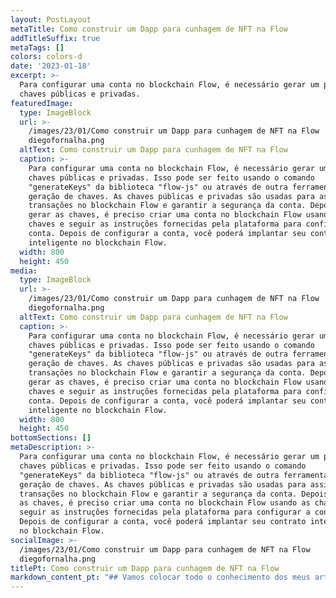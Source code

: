 ```yaml
---
layout: PostLayout
metaTitle: Como construir um Dapp para cunhagem de NFT na Flow
addTitleSuffix: true
metaTags: []
colors: colors-d
date: '2023-01-18'
excerpt: >-
  Para configurar uma conta no blockchain Flow, é necessário gerar um par de
  chaves públicas e privadas.
featuredImage:
  type: ImageBlock
  url: >-
    /images/23/01/Como construir um Dapp para cunhagem de NFT na Flow
    diegofornalha.png
  altText: Como construir um Dapp para cunhagem de NFT na Flow
  caption: >-
    Para configurar uma conta no blockchain Flow, é necessário gerar um par de
    chaves públicas e privadas. Isso pode ser feito usando o comando
    "generateKeys" da biblioteca "flow-js" ou através de outra ferramenta de
    geração de chaves. As chaves públicas e privadas são usadas para assinar
    transações no blockchain Flow e garantir a segurança da conta. Depois de
    gerar as chaves, é preciso criar uma conta no blockchain Flow usando as
    chaves e seguir as instruções fornecidas pela plataforma para configurar a
    conta. Depois de configurar a conta, você poderá implantar seu contrato
    inteligente no blockchain Flow.
  width: 800
  height: 450
media:
  type: ImageBlock
  url: >-
    /images/23/01/Como construir um Dapp para cunhagem de NFT na Flow
    diegofornalha.png
  altText: Como construir um Dapp para cunhagem de NFT na Flow
  caption: >-
    Para configurar uma conta no blockchain Flow, é necessário gerar um par de
    chaves públicas e privadas. Isso pode ser feito usando o comando
    "generateKeys" da biblioteca "flow-js" ou através de outra ferramenta de
    geração de chaves. As chaves públicas e privadas são usadas para assinar
    transações no blockchain Flow e garantir a segurança da conta. Depois de
    gerar as chaves, é preciso criar uma conta no blockchain Flow usando as
    chaves e seguir as instruções fornecidas pela plataforma para configurar a
    conta. Depois de configurar a conta, você poderá implantar seu contrato
    inteligente no blockchain Flow.
  width: 800
  height: 450
bottomSections: []
metaDescription: >-
  Para configurar uma conta no blockchain Flow, é necessário gerar um par de
  chaves públicas e privadas. Isso pode ser feito usando o comando
  "generateKeys" da biblioteca "flow-js" ou através de outra ferramenta de
  geração de chaves. As chaves públicas e privadas são usadas para assinar
  transações no blockchain Flow e garantir a segurança da conta. Depois de gerar
  as chaves, é preciso criar uma conta no blockchain Flow usando as chaves e
  seguir as instruções fornecidas pela plataforma para configurar a conta.
  Depois de configurar a conta, você poderá implantar seu contrato inteligente
  no blockchain Flow.
socialImage: >-
  /images/23/01/Como construir um Dapp para cunhagem de NFT na Flow
  diegofornalha.png
titlePt: Como construir um Dapp para cunhagem de NFT na Flow
markdown_content_pt: "## Vamos colocar todo o conhecimento dos meus artigos anteriores em prática escrevendo e implantando um contrato inteligente, construindo um front-end e cunhando algumas NFTs\n\nSe você acompanhou a série Flow até agora, já sabe que o\_[O Flow Blockchain se destaca no manuseio de ativos digitais](https://medium.com/better-programming/an-introduction-to-the-flow-blockchain-60ccc7a35598), como NFTs. Foi construído desde o início como uma alternativa melhor ao congestionamento da rede da Ethereum e aos problemas de alta taxa.\nAlém disso, a linguagem de contrato inteligente Cadence é uma\_[programação orientada a recursos de primeira qualidade](https://medium.com/better-programming/smart-contracts-which-is-better-ethereum-or-flow-39f766c72e5d)\_linguagem que torna a criação e o gerenciamento de ativos digitais fáceis e eficientes. Embora a Solidez seja excelente em facilitar o Web3 por meio de contratos inteligentes, há desvantagens. A cadência aprimora as falhas da Solidity, fornecendo a capacidade de atualizar contratos e recursos inteligentes que reduzem o risco de erro humano, entre outras melhorias.\nE, finalmente, a lista de ferramentas e bibliotecas disponíveis para desenvolvedores que desejam começar é extensa. Então, vamos juntar tudo e construir algo sobre o Flow.\nEste artigo é um tutorial sobre a criação de um dapp completo de NFT para o Flow Blockchain.\n\n# **Vamos ao que interessa**\n\nPara o restante deste artigo, passaremos pelo processo de criação de um dapp de cunhagem NFT no blockchain Flow.\nComeçaremos com a configuração e implantação de um contrato inteligente da Cadence. Em seguida, criaremos um front-end para conectar-se ao nosso contrato inteligente e cunhar uma NFT na conta do usuário.\nA funcionalidade que construímos permitirá que os usuários conectem sua conta Flow, criem uma conta se ainda não tiverem uma e depois selecionem uma das três imagens para cunhar em uma NFT. Em seguida, o dapp exibirá as NFTs da nossa coleção que estão na conta do usuário. Será um excelente projeto para destacar a facilidade e eficiência da criação de NFTs no Flow e a eficácia da Biblioteca do Cliente Flow ( FCL ) para interagir com a blockchain.\nPara acompanhar este tutorial, você precisará das seguintes coisas:\n\n*   [NodeJs](https://nodejs.org/en/download/)[NPM](https://docs.npmjs.com/downloading-and-installing-node-js-and-npm)\n    e\n*   [A interface da linha de comando de fluxo](https://developers.flow.com/tools/flow-cli/install)\n    ( CLI de fluxo )\n*   [Seu IDE favorito](https://code.visualstudio.com/)\n    Com tudo isso instalado, vamos começar!\n\n# **1. Configurar conta de fluxo**\n\nAntes de começarmos a construir, precisaremos configurar uma conta no blockchain Flow para que possamos implantar nosso contrato inteligente. Execute o seguinte comando para gerar um novo par de chaves público e privado:\n\n```\nfluxo gerando chaves\n```\n\nCertifique-se de anotar os valores que o console gera, pois precisaremos deles nas etapas a seguir.\nEm seguida, vamos para o\_[Torneira de fluxo](https://testnet-faucet.onflow.org/)\_criar um novo endereço com base em nossas chaves e financiar nossa conta com alguns tokens de teste. Conclua as seguintes etapas para criar sua conta:\n\n1.  Cole sua chave pública no campo de entrada especificado\n2.  Mantenha os algoritmos de assinatura e hash definidos como padrão\n3.  Complete o captcha\n4.  Clique em Criar conta\n    ![https://miro.medium.com/max/520/1\\*C7g\\_k17hgGjzBACrFTzjBw.png](https://miro.medium.com/max/520/1*C7g_k17hgGjzBACrFTzjBw.png)\n    Com uma geração de contas bem-sucedida, mantemos um diálogo com nosso novo endereço Flow, contendo 1.000 tokens FLOW.\n    ![https://miro.medium.com/max/700/1\\*rhyoqzmKbCgfDA-QEcEx3w.png](https://miro.medium.com/max/700/1*rhyoqzmKbCgfDA-QEcEx3w.png)\n    Copie o endereço para uso na próxima etapa.\n\n# **2). Configurar o contrato inteligente**\n\nAntes de criarmos o front-end do projeto, vamos criar o contrato inteligente com o qual interagiremos mais tarde.\nNo terminal de comando, navegue até a pasta da qual você gostaria de trabalhar e digite o seguinte comando para iniciar um projeto:\n\n```\nfluxoinit\n```\n\nEste comando cria um\_`flow.json`\_arquivo dentro da pasta, onde colocaremos todas as informações necessárias para implantar nosso contrato inteligente.\nAbra o\_`flow.json`\_arquive no seu editor de códigos e configuraremos uma conta da rede de testes. Dentro do\_`accounts`\_seção, adicionaremos uma nova entrada chamada\_`testnet-account`, que contém nosso novo endereço e a chave privada gerada no\_`flow keys generate`\_comando mais cedo.\n\n```\n{\n \"emuladores\": {\n  \"padrão\": {\n   \"porta\":3569,\n\"Conta de serviço\":\"conta de emulador\"\n  }\n },\n \"contratos\": { },\n \"redes\": {\n  \"emulador\":\"127.0.0.1: 3569\",\n\"mainnet\":\"access.mainnet.nodes.onflow.org: 9000\",\n\"testnet\":\"access.devnet.nodes.onflow.org: 9000\"\n },\n \"contas\": {\n  \"conta de emulador\": {\n   \"endereço\":\"f8d6e0586b0a20c7\",\n\"chave\":\"2becfbede2fb89796ab68df3ec2a23c3627235ec250a3e5da41df850a8dd4349\"\n  },\n  \"conta de rede de teste\": {\n   \"endereço\":\"0x8e0dac5df6e8489e\",\n\"chave\":\"c91f4716a51a66683ccb090ca3e213b90e9f9ae2b1edd12defffe06c57edc\"\n  }\n },\n \"implantações\": { }\n}\n```\n\nEm seguida, criaremos um novo arquivo para escrever nosso contrato inteligente.\nAo escrever o código, você pode notar algumas diferenças na maneira como o Cadence lida com a criação de NFT em comparação com o Solidity. Por exemplo, as NFTs em Cadence são criadas como um recurso e cunhadas diretamente na conta do usuário. Por outro lado, as NFTs de solidez são essencialmente apenas um número de identificação referenciado em um mapeamento para um endereço específico no livro digital.\nEntão, com isso em mente, na mesma pasta que a\_`flow.json`\_arquivo, crie um novo arquivo chamado\_`FlowTutorialMint.cdc`, e digite o seguinte código:\nCoisas importantes a serem observadas no contrato inteligente acima:\n\n*   Estamos importando o\_`NonFungibleTokenMetadataViews`\n    e\n    contratos para criar nossas NFTs usando os padrões Flow\n*   Definimos nosso recurso NFT no\_`pub resource NFT`\n    função\n*   O\_`mintNFT`\n    função cunha uma NFT na conta que chama a função\n    Agora precisamos voltar ao nosso\_`flow.json`\_arquivo para adicionar algumas coisas:\n*   No\_`contracts`\n    seção, adicione o contrato e seu caminho.\n*   No\_`deploymentstestnettestnet-accountFlowTutorialMint`\n    seção adicionar a rede (\n    ), a conta que usaremos para executar a implantação (\n    ) e o nome do contrato (\n    ).\n\n```\n{\n \"emuladores\": {\n  \"padrão\": {\n   \"porta\":3569,\n\"Conta de serviço\":\"conta de emulador\"\n  }\n },\n \"contratos\": {\n  \"FlowTutorialMint\":\"./FlowTutorialMint.cdc\"\n },\n \"redes\": {\n  \"emulador\":\"127.0.0.1: 3569\",\n\"mainnet\":\"access.mainnet.nodes.onflow.org: 9000\",\n\"testnet\":\"access.devnet.nodes.onflow.org: 9000\"\n },\n \"contas\": {\n  \"conta de emulador\": {\n   \"endereço\":\"f8d6e0586b0a20c7\",\n\"chave\":\"2becfbede2fb89796ab68df3ec2a23c3627235ec250a3e5da41df850a8dd4349\"\n  },\n  \"conta de rede de teste\": {\n   \"endereço\":\"0x8e0dac5df6e8489e\",\n\"chave\":\"c91f4716a51a66683ccb090ca3e213b90e9f9ae2b1edd12defffe06c57edc\"\n  }\n },\n \"implantações\": {\n  \"rede de teste\": {\n   \"conta de rede de teste\": [\n\"FlowTutorialMint\"\n   ]\n  }\n }\n}\n```\n\nA etapa final na configuração do contrato inteligente é implantá-lo na rede de teste. Para fazer isso, digite o seguinte comando na pasta do projeto no seu terminal:\n\n```\nimplantação do projeto de fluxo -n = testnet\n```\n\nDevemos receber uma saída informando que o contrato foi implantado com sucesso:\n![https://miro.medium.com/max/700/1\\*TDLQtMd43FRRCVVHRWNnkw.jpeg](https://miro.medium.com/max/700/1*TDLQtMd43FRRCVVHRWNnkw.jpeg)\nÉ importante observar aqui que os contratos inteligentes da Cadence existem no armazenamento da conta que os implanta, enquanto que, com o Solidity, o contrato inteligente existe em seu próprio endereço na blockchain.\nEmbora existam limites para a capacidade de armazenamento da conta, eles são relativos ao número de tokens FLOW reservados na conta. Você pode aprender mais sobre o armazenamento da conta no\_[Portal do desenvolvedor de fluxo](https://developers.flow.com/learn/concepts/storage).\nImpressionante! Agora vamos criar um frontend simples para interagir com o nosso contrato.\n\n# **3). Criando o frontend**\n\nPara o front-end deste projeto, usaremos o React. Primeiro, navegue até uma nova pasta e execute o seguinte comando para criar um projeto de reação:\n\n```\nnpx create-react-appfluxo-tutorial\n```\n\nEm seguida, navegue até a pasta do tutorial de fluxo e instale o\_[Flow Client Library](https://developers.flow.com/tools/fcl-js)\_( FCL ):\n\n```\nnpmeu -S@onflow/fcl\n```\n\nO FCL nos permitirá comunicar com o blockchain Flow, transações de chamadas e integrar todas as outras carteiras compatíveis com FCL sem precisar adicionar integrações personalizadas. Quando isso terminar, instalaremos algumas dependências adicionais:\n\n```\nnpmeu componentes elípticos estilizados em sha3\n```\n\nDepois de instalar todas as nossas dependências, estamos prontos para começar a trabalhar no front-end do dapp.\n\n## **3.a. Configurar o FCL**\n\nAntes de começarmos a estruturar e modelar as coisas, vamos criar um arquivo de configuração FCL onde definiremos configurações importantes, como se iremos interagir com a rede de teste ou a rede principal.\nNo\_`src`\_diretório, crie uma nova pasta chamada\_`flow`. Dentro desta nova pasta, crie um arquivo chamado\_`config.js`.\nNisto\_`config.js`\_arquivo, vamos importar o FCL, chame o\_`fcl.config`\_funcione e crie algumas configurações para o nosso dapp, como:\n\n*   `app.detail.title`\n*   `accessNode.api`\n*   `discovery.wallet`\n    Abra o\_`config.js`\_arquive e preencha com o seguinte código:\n\n```\nconst fcl =requer(\"@onflow / fcl\");\nfcl.config( {\n\"app.detail.title\":\"Tutorial da página de menta de fluxo\",// isso adiciona um nome personalizado à nossa carteira\n\"accessNode.api\":\"https://rest-testnet.onflow.org\",// isto é para o emulador local\n\"discovery.wallet\":\"https://fcl-discovery.onflow.org/testnet/authn\",// isto é para a carteira dev local\n} )\n```\n\nHá\_[configurações adicionais que podemos configurar](https://github.com/onflow/fcl-js/tree/master/packages/config/src#overview)\_para o nosso dapp, mas por enquanto, é tudo o que precisaremos.\nCom a configuração fora do caminho, vamos para a construção!\n\n## **3.b. A estrutura inicial**\n\nPrimeiro, navegue até o\_`App.js`\_arquivo no\_`src`\_pasta e substitua o código por:\n\n```\nimportar'./App.css';\nfunçãoAplicativo() {\nRetorna (\n    < div className = \"App\" >\n        < h1 > Menta o seu cão!< / h1 >\n    < / div >\n  );\n}\nexportaçãopadrãoAplicativo;\n```\n\nIsso nos dará a estrutura inicial do nosso dapp, da qual expandiremos.\nEm seguida, estilizaremos essa estrutura. Abra o\_`index.css`\_arquive e substitua o código pelo seguinte:\n\n```\n@import url ('https://fonts.googleapis.com/css2?family=Michroma&family=Montserrat:wght@200;300;600;700&display=swap');\ncorpo {\nmargem:0;\nfamília de fontes:'Montserrat', -apple-system, BlinkMacSystemFont,'Segoe UI','Roboto','Oxigênio',\n'Ubuntu','Cantarell','Fira Sans','Droid Sans','Helvetica Neue',\n    sans-serif;\n  -webkit-suavização de fonte: antialiased;\n  -moz-osx-suavização de fonte: escala de cinza;\n}\ncódigo {\nfamília de fontes: código-fonte-pro, Menlo, Mônaco, Consolas,'Courier New',\n    monoespaço;\n}\n```\n\nSe você executar o npm start, verá uma página em branco com o título Mint Your Dog!\nEm seguida, vamos criar alguns componentes!\n\n## **3.c. O componente nav**\n\nDentro do\_`src`\_diretório, crie uma nova pasta chamada\_`components`, onde construiremos todos os nossos componentes de reação personalizados.\nO primeiro componente que criaremos é o Navbar, que mostrará o botão Login se o usuário não estiver conectado, ou o botão Logout ao lado do endereço do usuário e o número de tokens FLOW que a conta possui se estiverem conectados.\nCrie um arquivo chamado\_`Navbar.jsx`\_e preencha com o seguinte código:\nVamos percorrer o código para ver o que está acontecendo aqui.\n\n*   Primeiro, estamos importando a Flow Client Library, que nos fornecerá funções para\_`authenticateunauthenticatecurrentUser`\n    ,\n    , e determine o\n    .\n*   Em seguida, importamos as outras dependências de que precisamos e depois usamos\_`styled-componentsWrapper`\n    para criar o estilo básico do nosso Navbar dentro do\n    variável.\n*   Em seguida, definimos algumas variáveis de estado de reação (`userflow`\n    e\n    ).\n*   Em seguida é a funcionalidade do dapp, como\_`logOutlogIngetFlow`\n    ,\n    , e\n    ( obtenha o saldo de FLUXO da conta conectada ).\n*   Depois disso, devolvemos o\_`html`\n    para o Navbar envolto em nosso estilo.\n    Com um completo\_`Navbar`\_componente, agora podemos importá-lo para o\_`App.js`\_Arquivo:\n\n```\nimportar'./App.css';\nimportarBarra de navegaçãode'./«./components/Navbar.jsx»';\nfunçãoAplicativo() {\nRetorna (\n    < div className = \"App\" >\n        < Navbar / >\n        < h1 > Menta seu cão!< / h1 >\n    < / div >\n  );\n}\nexportaçãopadrãoAplicativo;\n```\n\nAgora, se executarmos o projeto com\_`npm start`, vemos a nossa\_`Navbar`\_nos fornece a funcionalidade que definimos em nosso código. Impressionante!\nEm seguida, vamos construir nosso componente de cunhagem NFT!\n\n## **3.d. O componente de cunhagem NFT**\n\nDentro do\_`components`\_pasta, crie um novo arquivo chamado\_`MintComponent.jsx`, copie o seguinte código:\nNovamente, vamos percorrer o código para garantir que entendemos o que está acontecendo.\n\n*   Precisamos importar a FCL neste componente para obter acesso à função que nos permitirá cunhar nossa NFT.\n*   Novamente, usamos\_`styled-components`\n    para adicionar um pouco de estilo.\n    O\_`mintNFT`\_função usa\_`fcl.mutate`\_função para executar a hortelã real por:\n*   Validando se o usuário possui uma coleção NFT de Tutorial de Fluxo em sua conta e criando uma, se não.\n*   Chamando a função de hortelã existente dentro do contrato FlowTutorialMint e passando os parâmetros.\n*   A função retorna o recurso ( NFT ), que depositamos na conta do usuário.\n*   No\_`fcl.mutateimport FlowTutorialMint from 0x8e0dac5df6e8489e`\n    função, estamos importando o contrato inteligente que implantamos com a linha:\n*   Também importamos o\_`NonFngibleTokenMetadataViews`\n    e\n    padrões.\n*   Na transação, especificamos a NFT\_`typeurl`\n    e\n    da imagem.\n    As transações de cadência têm duas fases:\_`prepare`\_e\_`execute`\n*   `prepareFlowTutorialCapabilityNonFungibleToken.CollectionPublic`[confira este link](https://developers.flow.com/cadence/tutorial/04-capabilities)\n    – solicitamos a assinatura do usuário para acessar sua conta e executar funções privadas. Nesse caso, criando um novo\n    Coleção de hortelã, se eles ainda não tiverem um. Também inicializamos um público\n    restrito a\n    . Para mais contexto sobre Recursos,\n    .\n*   `executemintNFT`\n    – chame o\n    função dentro do nosso contrato na rede de teste.\n*   No\_`html`\n    parte do código, exibimos três imagens das quais o usuário pode cunhar uma NFT.\n    Com a nossa\_`MintComponent`\_completo, podemos importá-lo para o\_`App.js`\_Arquivo:\n\n```\nimportar'./App.css';\nimportarBarra de navegaçãode'./«./components/Navbar.jsx»';\nimportarComponente de hortelãde'./components/MintComponent.jsx';\nfunçãoAplicativo() {\nRetorna (\n    < div className = \"App\" >\n        < Navbar / >\n        < h1 > Menta seu cão!< / h1 >\n        < Componente de menta / >\n    < / div >\n  );\n}\nexportaçãopadrãoAplicativo;\n```\n\nAgora o usuário pode fazer login no dapp e cunhar uma NFT em sua conta!\nA peça final do quebra-cabeça é criar um componente que buscará as NFTs do usuário e as exibirá.\n\n## **3.e. Mostrando as NFTs do usuário**\n\nNo\_`components`\_pasta, crie um novo arquivo chamado\_`ShowNfts.jsx`, e usaremos o seguinte código:\nEssencialmente, o que estamos fazendo neste código é consultar o Flow Blockchain usando o FCL e reunir as NFTs na conta conectada que são da nossa\_`FlowTutorialMint`\_coleção.\nSó precisamos adicionar esse componente ao nosso\_`App.js`, e estamos prontos para ir!\n\n```\nimportar'./App.css';\nimportarBarra de navegaçãode'./«./components/Navbar.jsx»';\nimportarComponente de hortelãde'./components/MintComponent.jsx';\nimportarShowNftsde'./«./components/ShowNfts»';\nfunçãoAplicativo() {\nRetorna (\n    < div className = \"App\" >\n      < Navbar / >\n      < h1 > Menta seu cão!< / h1 >\n      < Componente de menta / >\n      < ShowNfts / >\n    < / div >\n  );\n}\nexportaçãopadrãoAplicativo;\n```\n\nIsso é tudo! Agora vamos testar nosso dapp e garantir que podemos cunhar algumas NFTs.\n\n## **4). Vamos cunhar algumas NFTs!**\n\nEntão, primeiro, vamos começar o aplicativo com\_`npm start`\_e então abra nosso navegador para\_`[http://localhost:3000/](http://localhost:3000/)`.\nSe tudo correr bem, sua tela ficará assim:\n![https://miro.medium.com/max/700/1\\*QEzqQSSfMqemHV7-vokCVA.png](https://miro.medium.com/max/700/1*QEzqQSSfMqemHV7-vokCVA.png)\nO mais bonito de usar o FCL em nossa sequência de login é que ele oferece aos usuários acesso fácil a fazer uma conta no local usando apenas um endereço de email. Vamos percorrer o processo para garantir que ele funcione corretamente. Ao clicar no botão Login, um diálogo será aberto, oferecendo duas opções para fazer login. Vamos escolher o Blocto.\n![https://miro.medium.com/max/501/1\\*kWffHiB\\_OdlWkbhkUT8P\\_Q.png](https://miro.medium.com/max/501/1*kWffHiB_OdlWkbhkUT8P_Q.png)\nA Blocto nos solicitará a inserir um endereço de e-mail e, ao fazer isso, nos dará a capacidade de registrar uma nova conta. Então, depois de inserir o código enviado por e-mail para o nosso endereço, o Blocto nos configura com um novo e brilhante endereço Flow!\n![https://miro.medium.com/max/452/1\\*R1pIcmUN7E\\_DsGdmsxEnHA.png](https://miro.medium.com/max/452/1*R1pIcmUN7E_DsGdmsxEnHA.png)\nA partir daqui, podemos escolher qual imagem de cachorro queremos cunhar como NFT. Eu escolhi o Swag Dog porque isso me lembra um pouco de mim!\n![https://miro.medium.com/max/295/1\\*k2n-4Bs8DhL9mlyFXmimeg.png](https://miro.medium.com/max/295/1*k2n-4Bs8DhL9mlyFXmimeg.png)\nPressionar o botão Mint abrirá outro diálogo nos informando sobre a transação que estamos prestes a realizar. Podemos ver que o Blocto está cobrindo graciosamente as taxas de cunhagem e, se quisermos olhar para o script que estamos chamando, podemos fazê-lo.\n![https://miro.medium.com/max/416/1\\*-8oJUrVK87ngEjG5JQEhew.png](https://miro.medium.com/max/416/1*-8oJUrVK87ngEjG5JQEhew.png)\nVários segundos depois de clicar em Aprovar, devemos receber uma mensagem de que nossa hortelã foi bem-sucedida e nosso cão Swag recém-cunhado será exibido na seção Minhas NFTs do nosso dapp.\nAqui está um link para o nosso dapp em ação:\nhttps://s1.gifyu.com/images/23/01/flow\\\\\\_tutorial-min.gif\nTodo o código fonte deste projeto pode ser encontrado em\_[este repositório](https://github.com/paul-mcaviney/flow-nft-minting-dapp-project).\n\n# **Conclusão**\n\nComo você pode ver, a construção de um dapp de cunhagem NFT no Flow Blockchain é direta quando você entende como tudo funciona em conjunto. Além disso, a Flow Client Library é uma ferramenta poderosa à nossa disposição que nos dá acesso a uma extensa funcionalidade interna e ajuda a proporcionar ao nosso dapp uma melhor experiência do usuário.\nAo contrário do Ethereum, o Flow lida com a criação e o gerenciamento de NFT de maneira muito mais eficiente e segura. Isso é conseguido implantando contratos inteligentes e cunhando as NFTs diretamente na conta do usuário, em vez de criar uma referência a endereços ou mapeamentos armazenados no livro digital.\nInspirado em artigo original em inglês: https://betterprogramming.pub/how-to-build-an-nft-minting-dapp-on-the-flow-blockchain-d331a2404cae\n"
---
```

